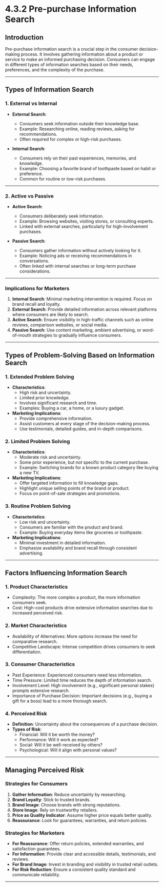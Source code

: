 # 4.3.2 Pre-purchase Information Search

## Introduction
Pre-purchase information search is a crucial step in the consumer decision-making process. It involves gathering information about a product or service to make an informed purchasing decision. Consumers can engage in different types of information searches based on their needs, preferences, and the complexity of the purchase.

---

## Types of Information Search

### 1. **External vs Internal**
- **External Search**: 
  - Consumers seek information outside their knowledge base.
  - Example: Researching online, reading reviews, asking for recommendations.
  - Often required for complex or high-risk purchases.

- **Internal Search**: 
  - Consumers rely on their past experiences, memories, and knowledge.
  - Example: Choosing a favorite brand of toothpaste based on habit or preference.
  - Common for routine or low-risk purchases.

---

### 2. **Active vs Passive**
- **Active Search**: 
  - Consumers deliberately seek information.
  - Example: Browsing websites, visiting stores, or consulting experts.
  - Linked with external searches, particularly for high-involvement purchases.

- **Passive Search**: 
  - Consumers gather information without actively looking for it.
  - Example: Noticing ads or receiving recommendations in conversations.
  - Often linked with internal searches or long-term purchase considerations.

---

### Implications for Marketers
1. **Internal Search**: Minimal marketing intervention is required. Focus on brand recall and loyalty.
2. **External Search**: Provide detailed information across relevant platforms where consumers are likely to search.
3. **Active Search**: Ensure visibility in high-traffic channels such as online reviews, comparison websites, or social media.
4. **Passive Search**: Use content marketing, ambient advertising, or word-of-mouth strategies to gradually influence consumers.

---

## Types of Problem-Solving Based on Information Search

### 1. **Extended Problem Solving**
- **Characteristics**:
  - High risk and uncertainty.
  - Limited prior knowledge.
  - Involves significant research and time.
  - Examples: Buying a car, a home, or a luxury gadget.
- **Marketing Implications**:
  - Provide comprehensive information.
  - Assist customers at every stage of the decision-making process.
  - Use testimonials, detailed guides, and in-depth comparisons.

### 2. **Limited Problem Solving**
- **Characteristics**:
  - Moderate risk and uncertainty.
  - Some prior experience, but not specific to the current purchase.
  - Example: Switching brands for a known product category like buying a new TV.
- **Marketing Implications**:
  - Offer targeted information to fill knowledge gaps.
  - Highlight unique selling points of the brand or product.
  - Focus on point-of-sale strategies and promotions.

### 3. **Routine Problem Solving**
- **Characteristics**:
  - Low risk and uncertainty.
  - Consumers are familiar with the product and brand.
  - Example: Buying everyday items like groceries or toothpaste.
- **Marketing Implications**:
  - Minimal investment in detailed information.
  - Emphasize availability and brand recall through consistent advertising.

---

## Factors Influencing Information Search

### 1. **Product Characteristics**
- Complexity: The more complex a product, the more information consumers seek.
- Cost: High-cost products drive extensive information searches due to increased perceived risk.

### 2. **Market Characteristics**
- Availability of Alternatives: More options increase the need for comparative research.
- Competitive Landscape: Intense competition drives consumers to seek differentiation.

### 3. **Consumer Characteristics**
- Past Experience: Experienced consumers need less information.
- Time Pressure: Limited time reduces the depth of information search.
- Involvement Level: High involvement (e.g., significant personal stakes) prompts extensive research.
- Importance of Purchase Decision: Important decisions (e.g., buying a gift for a boss) lead to a more thorough search.

### 4. **Perceived Risk**
- **Definition**: Uncertainty about the consequences of a purchase decision.
- **Types of Risk**:
  - Financial: Will it be worth the money?
  - Performance: Will it work as expected?
  - Social: Will it be well-received by others?
  - Psychological: Will it align with personal values?

---

## Managing Perceived Risk

### Strategies for Consumers
1. **Gather Information**: Reduce uncertainty by researching.
2. **Brand Loyalty**: Stick to trusted brands.
3. **Brand Image**: Choose brands with strong reputations.
4. **Store Image**: Rely on trustworthy retailers.
5. **Price as Quality Indicator**: Assume higher price equals better quality.
6. **Reassurance**: Look for guarantees, warranties, and return policies.

### Strategies for Marketers
- **For Reassurance**: Offer return policies, extended warranties, and satisfaction guarantees.
- **For Information**: Provide clear and accessible details, testimonials, and reviews.
- **For Brand Image**: Invest in branding and visibility in trusted retail outlets.
- **For Risk Reduction**: Ensure a consistent quality standard and communicate reliability.

---

